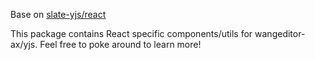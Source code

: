 Base on [slate-yjs/react](https://github.com/BitPhinix/slate-yjs/tree/main/packages/react)

This package contains React specific components/utils for wangeditor-ax/yjs. Feel free to poke around to learn more!

